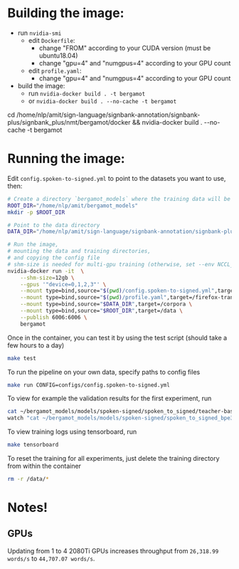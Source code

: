 # Building the image:

- run `nvidia-smi`
  - edit `Dockerfile`:
      - change "FROM" according to your CUDA version (must be ubuntu18.04)
      - change "gpu=4" and "numgpus=4" according to your GPU count
  - edit `profile.yaml`:
      - change "gpu=4" and "numgpus=4" according to your GPU count
- build the image:
    - run `nvidia-docker build . -t bergamot`
    - or `nvidia-docker build . --no-cache -t bergamot`

cd /home/nlp/amit/sign-language/signbank-annotation/signbank-plus/signbank_plus/nmt/bergamot/docker && nvidia-docker build . --no-cache -t bergamot

# Running the image:

Edit `config.spoken-to-signed.yml` to point to the datasets you want to use, then:

```bash 
# Create a directory `bergamot_models` where the training data will be stored.
ROOT_DIR="/home/nlp/amit/bergamot_models"
mkdir -p $ROOT_DIR

# Point to the data directory
DATA_DIR="/home/nlp/amit/sign-language/signbank-annotation/signbank-plus/data"

# Run the image, 
# mounting the data and training directories, 
# and copying the config file
# shm-size is needed for multi-gpu training (otherwise, set --env NCCL_SHM_DISABLE=1)
nvidia-docker run -it  \
    --shm-size=12gb \
    --gpus '"device=0,1,2,3"' \
	--mount type=bind,source="$(pwd)/config.spoken-to-signed.yml",target=/firefox-translations-training/configs/config.spoken-to-signed.yml \
	--mount type=bind,source="$(pwd)/profile.yaml",target=/firefox-translations-training/profiles/local/config.yaml \
	--mount type=bind,source="$DATA_DIR",target=/corpora \
	--mount type=bind,source="$ROOT_DIR",target=/data \
	--publish 6006:6006 \
	bergamot
```

Once in the container, you can test it by using the test script (should take a few hours to a day)

```bash
make test
```

To run the pipeline on your own data, specify paths to config files

```bash
make run CONFIG=configs/config.spoken-to-signed.yml
```

To view for example the validation results for the first experiment, run

```bash
cat ~/bergamot_models/models/spoken-signed/spoken_to_signed/teacher-base0/valid.log  | grep 'chrf'
watch "cat ~/bergamot_models/models/spoken-signed/spoken_to_signed_bpe3/teacher-base0/valid.log  | grep 'chrf'"
```

To view training logs using tensorboard, run

```bash
make tensorboard
```


To reset the training for all experiments, just delete the training directory from within the container

```bash
rm -r /data/*
```


# Notes!

## GPUs

Updating from 1 to 4 2080Ti GPUs increases throughput from `26,318.99 words/s` to `44,707.07 words/s`.
